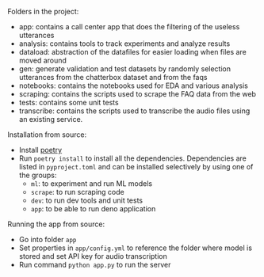 Folders in the project:

- app: contains a call center app that does the filtering of the useless utterances
- analysis: contains tools to track experiments and analyze results
- dataload: abstraction of the datafiles for easier loading when files are moved around
- gen: generate validation and test datasets by randomly selection utterances from the chatterbox dataset and from the faqs
- notebooks: contains the notebooks used for EDA and various analysis
- scraping: contains the scripts used to scrape the FAQ data from the web
- tests: contains some unit tests
- transcribe: contains the scripts used to transcribe the audio files using an existing service.


Installation from source:
- Install [poetry](https://python-poetry.org/docs/#installation)
- Run `poetry install` to install all the dependencies. Dependencies are listed in `pyproject.toml` and can be installed selectively by using one of the groups:
  - `ml`: to experiment and run ML models
  - `scrape`: to run scraping code
  - `dev`: to run dev tools and unit tests
  - `app`: to be able to run deno application


Running the app from source:
- Go into folder `app`
- Set properties in `app/config.yml` to reference the folder where model is stored and set API key for audio transcription
- Run command `python app.py` to run the server
